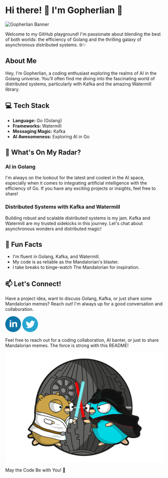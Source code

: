 # Hi there! 👋 I'm Gopherlian 🚀

![Gopherlian Banner](images/Gopherlian.png)

Welcome to my GitHub playground! I'm passionate about blending the best of both worlds: the efficiency of Golang and the thrilling galaxy of asynchronous distributed systems. 🌐✨

## About Me

Hey, I'm Gopherlian, a coding enthusiast exploring the realms of AI in the Golang universe. You'll often find me diving into the fascinating world of distributed systems, particularly with Kafka and the amazing Watermill library.

## 💻 Tech Stack

- **Language:** Go (Golang)
- **Frameworks:** Watermill
- **Messaging Magic:** Kafka
- **AI Awesomeness:** Exploring AI in Go

## 🚀 What's On My Radar?

### AI in Golang
I'm always on the lookout for the latest and coolest in the AI space, especially when it comes to integrating artificial intelligence with the efficiency of Go. If you have any exciting projects or insights, feel free to share!

### Distributed Systems with Kafka and Watermill
Building robust and scalable distributed systems is my jam. Kafka and Watermill are my trusted sidekicks in this journey. Let's chat about asynchronous wonders and distributed magic!

## 🌌 Fun Facts

- I'm fluent in Golang, Kafka, and Watermill.
- My code is as reliable as the Mandalorian's blaster.
- I take breaks to binge-watch The Mandalorian for inspiration. 

## 📫 Let's Connect!

Have a project idea, want to discuss Golang, Kafka, or just share some Mandalorian memes? Reach out! I'm always up for a good conversation and collaboration.

[<img src="images/linkedin_circle.png" alt="LinkedIN" width="50">](https://www.linkedin.com/in/gopherlian)
[<img src="images/twitter_circle.png" alt="Twitter" width="50">](https://twitter.com/a_l_b_e_r_t_o__)

Feel free to reach out for a coding collaboration, AI banter, or just to share Mandalorian memes. The force is strong with this README!

![Go Star Wars](images/Go_StarWars.png)

May the Code Be with You! 🖖
